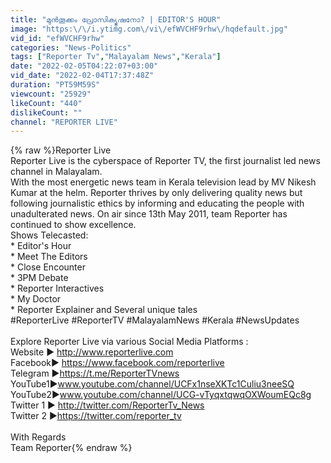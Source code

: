 ```yaml
---
title: "മുൻ‌തൂക്കം പ്രോസിക്യൂഷനോ? | EDITOR'S HOUR"
image: "https:\/\/i.ytimg.com\/vi\/efWVCHF9rhw\/hqdefault.jpg"
vid_id: "efWVCHF9rhw"
categories: "News-Politics"
tags: ["Reporter Tv","Malayalam News","Kerala"]
date: "2022-02-05T04:22:07+03:00"
vid_date: "2022-02-04T17:37:48Z"
duration: "PT59M59S"
viewcount: "25929"
likeCount: "440"
dislikeCount: ""
channel: "REPORTER LIVE"
---
```

{% raw %}Reporter Live<br />Reporter Live is the cyberspace of Reporter TV, the first journalist led news channel in Malayalam. <br />With the most energetic news team in Kerala television lead by MV Nikesh Kumar at the helm. Reporter thrives by only delivering quality news but following journalistic ethics by informing and educating the people with unadulterated news. On air since 13th May 2011, team Reporter has continued to show excellence. <br />Shows Telecasted:<br />* Editor's Hour <br />* Meet The Editors<br />* Close Encounter <br />* 3PM Debate<br />* Reporter Interactives<br />* My Doctor <br />* Reporter Explainer and ​Several unique tales <br />#ReporterLive #ReporterTV #MalayalamNews #Kerala #NewsUpdates<br /><br />Explore Reporter Live via various Social Media Platforms : <br />Website   ► <a rel="nofollow" target="blank" href="http://www.reporterlive.com">http://www.reporterlive.com</a> <br />Facebook► <a rel="nofollow" target="blank" href="https://www.facebook.com/reporterlive">https://www.facebook.com/reporterlive</a> <br />Telegram ►<a rel="nofollow" target="blank" href="https://t.me/ReporterTVnews">https://t.me/ReporterTVnews</a><br />YouTube1►www.youtube.com/channel/UCFx1nseXKTc1Culiu3neeSQ<br />YouTube2►www.youtube.com/channel/UCG-vTyqxtqwqOXWoumEQc8g<br />Twitter 1  ► <a rel="nofollow" target="blank" href="http://twitter.com/ReporterTv_News">http://twitter.com/ReporterTv_News</a><br />Twitter 2  ►<a rel="nofollow" target="blank" href="https://twitter.com/reporter_tv">https://twitter.com/reporter_tv</a><br /><br />With Regards<br />Team Reporter{% endraw %}
